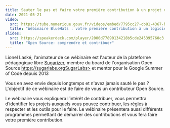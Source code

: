 ```yaml
---
title: Sauter le pas et faire votre première contribution à un projet open source
date: 2021-05-21
video:
  src: https://tube.numerique.gouv.fr/videos/embed/7795cc27-cb81-4367-b302-89c01f4ec854
  title: "Wébinaire BlueHats : votre première contribution à un logiciel libre"
slides:
  src: https://speakerdeck.com/player/2000d77890134218b5cde245395760c3
  title: "Open Source: comprendre et contribuer"
---
```

Lionel Laské, l’animateur de ce wébinaire est l'auteur de la plateforme pédagogique libre <a href="https://sugarizer.org" target="_blank">Sugarizer</a>, membre du board de l'organisation Open Source https://sugarlabs.orgSugarLabs> et mentor pour le Google Summer of Code depuis 2013

Vous en avez envie depuis longtemps et n'avez jamais sauté le pas ? L'objectif de ce wébinaire est de faire de vous un contributeur Open Source.

Le wébinaire vous expliquera l’intérêt de contribuer, vous permettra d’identifier les projets auxquels vous pouvez contribuer, les règles à respecter et les outils pour le faire. Le wébinaire présentera aussi différents programmes permettant de démarrer des contributions et vous fera faire votre première contribution.
